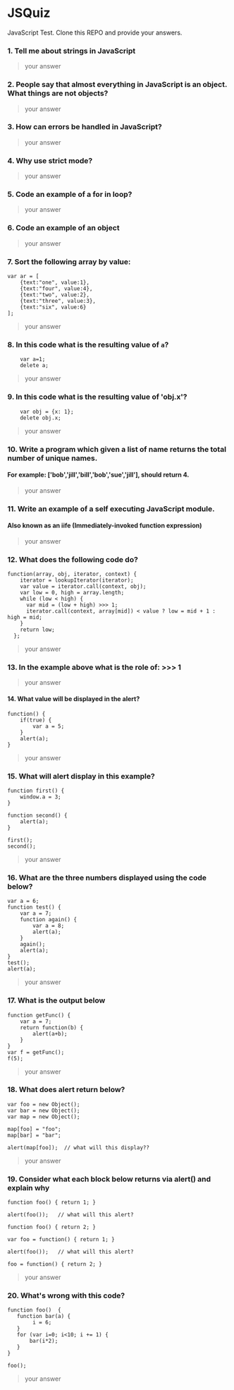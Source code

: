 # JSQuiz

JavaScript Test.  Clone this REPO and provide your answers.

### 1. Tell me about strings in JavaScript
> your answer

### 2. People say that almost everything in JavaScript is an object. What things are not objects?
> your answer

### 3. How can errors be handled in JavaScript?
> your answer

### 4. Why use strict mode?
> your answer

### 5. Code an example of a for in loop?
> your answer

### 6. Code an example of an object
> your answer

### 7. Sort the following array by value:
```
var ar = [
    {text:"one", value:1},
    {text:"four", value:4},
    {text:"two", value:2},
    {text:"three", value:3},
    {text:"six", value:6}
];
```
> your answer

### 8. In this code what is the resulting value of `a`?
```
    var a=1;
    delete a;
```    
> your answer

### 9. In this code what is the resulting value of 'obj.x'?
```
	var obj = {x: 1};
	delete obj.x;
```
> your answer

### 10. Write a program which given a list of name returns the total number of unique names.
#### For example: ['bob','jill','bill','bob','sue','jill'], should return 4.
> your answer

### 11. Write an example of a self executing JavaScript module.
#### Also known as an iife (Immediately-invoked function expression)
> your answer

### 12. What does the following code do?

```
function(array, obj, iterator, context) {
    iterator = lookupIterator(iterator);
    var value = iterator.call(context, obj);
    var low = 0, high = array.length;
    while (low < high) {
      var mid = (low + high) >>> 1;
      iterator.call(context, array[mid]) < value ? low = mid + 1 : high = mid;
    }
    return low;
  };
```
> your answer

### 13. In the example above what is the role of: >>> 1
> your answer

#### 14. What value will be displayed in the alert?

```
function() {
    if(true) {
        var a = 5;
    }
    alert(a);
}
```
> your answer

### 15. What will alert display in this example?

```
function first() {
    window.a = 3;
}

function second() {
    alert(a);
}

first();
second();
```
> your answer

### 16. What are the three numbers displayed using the code below?

```
var a = 6;
function test() {
    var a = 7;
    function again() {
        var a = 8;
        alert(a);
    }
    again();
    alert(a);
}
test();
​alert(a);​
```
> your answer

### 17. What is the output below
```
function getFunc() {
    var a = 7;
    return function(b) {
        alert(a+b);
    }
}
var f = getFunc();
f(5);
```
> your answer

### 18. What does alert return below?

```
var foo = new Object();
var bar = new Object();
var map = new Object();

map[foo] = "foo";
map[bar] = "bar";

alert(map[foo]);  // what will this display??
```

> your answer


### 19. Consider what each block below returns via alert() and explain why

```
function foo() { return 1; }

alert(foo());   // what will this alert?

function foo() { return 2; }
```

```
var foo = function() { return 1; }

alert(foo());   // what will this alert?

foo = function() { return 2; }
```

> your answer

### 20. What's wrong with this code?

```
function foo()  {
   function bar(a) {
        i = 6;
   }
   for (var i=0; i<10; i += 1) {
       bar(i*2);
   }
}

foo();
```

> your answer

